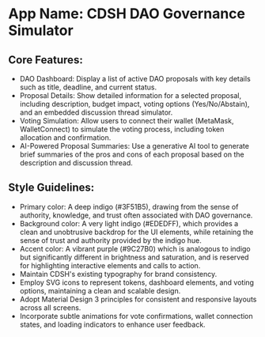 # **App Name**: CDSH DAO Governance Simulator

## Core Features:

- DAO Dashboard: Display a list of active DAO proposals with key details such as title, deadline, and current status.
- Proposal Details: Show detailed information for a selected proposal, including description, budget impact, voting options (Yes/No/Abstain), and an embedded discussion thread simulator.
- Voting Simulation: Allow users to connect their wallet (MetaMask, WalletConnect) to simulate the voting process, including token allocation and confirmation.
- AI-Powered Proposal Summaries: Use a generative AI tool to generate brief summaries of the pros and cons of each proposal based on the description and discussion thread.

## Style Guidelines:

- Primary color: A deep indigo (#3F51B5), drawing from the sense of authority, knowledge, and trust often associated with DAO governance.
- Background color: A very light indigo (#EDEDFF), which provides a clean and unobtrusive backdrop for the UI elements, while retaining the sense of trust and authority provided by the indigo hue.
- Accent color: A vibrant purple (#9C27B0) which is analogous to indigo but significantly different in brightness and saturation, and is reserved for highlighting interactive elements and calls to action.
- Maintain CDSH's existing typography for brand consistency.
- Employ SVG icons to represent tokens, dashboard elements, and voting options, maintaining a clean and scalable design.
- Adopt Material Design 3 principles for consistent and responsive layouts across all screens.
- Incorporate subtle animations for vote confirmations, wallet connection states, and loading indicators to enhance user feedback.